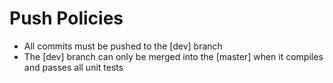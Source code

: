 # Push Policies
 - All commits must be pushed to the [dev] branch
 - The [dev] branch can only be merged into the [master] when it compiles and passes all unit tests

